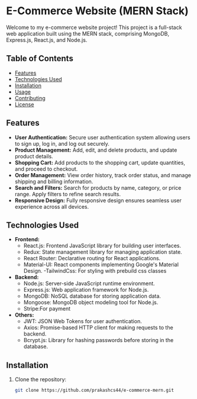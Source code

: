 # E-Commerce Website (MERN Stack)

Welcome to my e-commerce website project! This project is a full-stack web application built using the MERN stack, comprising MongoDB, Express.js, React.js, and Node.js. 

## Table of Contents

- [Features](#features)
- [Technologies Used](#technologies-used)
- [Installation](#installation)
- [Usage](#usage)
- [Contributing](#contributing)
- [License](#license)

## Features

- **User Authentication:** Secure user authentication system allowing users to sign up, log in, and log out securely.
- **Product Management:** Add, edit, and delete products, and update product details.
- **Shopping Cart:** Add products to the shopping cart, update quantities, and proceed to checkout.
- **Order Management:** View order history, track order status, and manage shipping and billing information.
- **Search and Filters:** Search for products by name, category, or price range. Apply filters to refine search results.
- **Responsive Design:** Fully responsive design ensures seamless user experience across all devices.

## Technologies Used

- **Frontend:**
  - React.js: Frontend JavaScript library for building user interfaces.
  - Redux: State management library for managing application state.
  - React Router: Declarative routing for React applications.
  - Material-UI: React components implementing Google's Material Design.
  -TailwindCss: For styling with prebuild css classes
- **Backend:**
  - Node.js: Server-side JavaScript runtime environment.
  - Express.js: Web application framework for Node.js.
  - MongoDB: NoSQL database for storing application data.
  - Mongoose: MongoDB object modeling tool for Node.js.
  - Stripe:For payment
- **Others:**
  - JWT: JSON Web Tokens for user authentication.
  - Axios: Promise-based HTTP client for making requests to the backend.
  - Bcrypt.js: Library for hashing passwords before storing in the database.

## Installation

1. Clone the repository:

   ```bash
   git clone https://github.com/prakashcs44/e-commerce-mern.git

